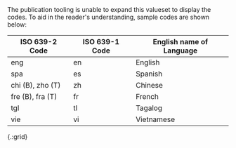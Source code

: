 <div markdown="1" class="new-content">
The publication tooling is unable to expand this valueset to display the codes.  To aid in the reader's understanding, sample codes are shown below:

ISO 639-2 Code|ISO 639-1 Code|English name of Language|
---|--|----|
eng|en|English|
spa|es|Spanish|
chi (B), zho (T)|zh |Chinese|
fre (B), fra (T)|fr|French|
tgl|tl|Tagalog|
vie|vi|Vietnamese|
{.:grid}

</div>
